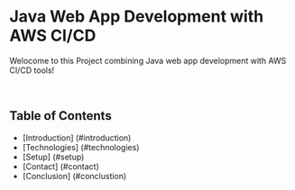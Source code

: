 # Java Web App Development with AWS CI/CD 

Welocome to this Project combining Java web app development with AWS CI/CD tools!

<br>

## Table of Contents 
- [Introduction] (#introduction)
- [Technologies] (#technologies)
- [Setup] (#setup)
- [Contact] (#contact)
- [Conclusion] (#conclustion)

<br>